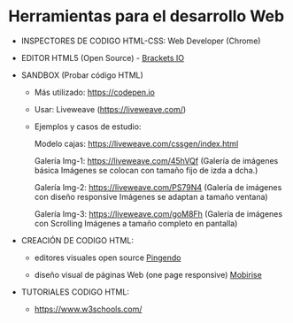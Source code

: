 # Herramientas para el desarrollo Web 

* INSPECTORES DE CODIGO HTML-CSS: Web Developer (Chrome)

* EDITOR HTML5 (Open Source) - [Brackets IO](https://brackets.io/) 

* SANDBOX (Probar código HTML)

  - Más utilizado: https://codepen.io 

  - Usar: Liveweave (https://liveweave.com/) 

  - Ejemplos y casos de estudio:
  
    Modelo cajas: https://liveweave.com/cssgen/index.html 

    Galería Img-1: https://liveweave.com/45hVQf (Galería de imágenes básica
Imágenes se colocan con tamaño fijo de izda a dcha.) 

    Galería Img-2: https://liveweave.com/PS79N4  (Galería de imágenes con diseño responsive
Imágenes se adaptan a tamaño ventana) 

    Galería Img-3: https://liveweave.com/goM8Fh (Galería de imágenes con Scrolling
Imágenes a tamaño completo en pantalla) 
    
    
    


* CREACIÓN DE CODIGO HTML:

  - editores visuales open source [Pingendo](https://pingendo.com)

  - diseño visual de páginas Web (one page responsive) [Mobirise](https://mobirise.com/es/)
  

* TUTORIALES CODIGO HTML:
  - https://www.w3schools.com/ 
